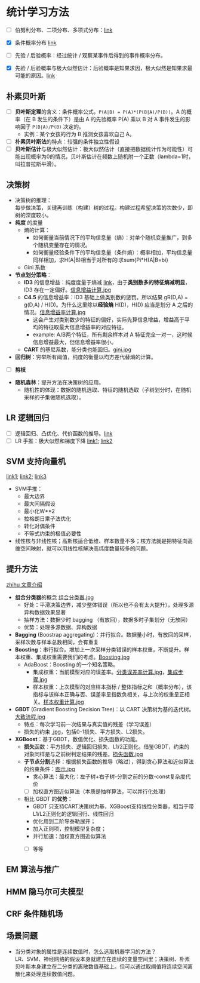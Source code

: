 # 统计学习方法

- [ ] 伯努利分布、二项分布、多项式分布：[link](https://www.zhihu.com/question/50561130/answer/262339774)
- [x] 条件概率分布 [link](https://zhuanlan.zhihu.com/p/26464206)
- [ ] 先验 / 后验概率：经过统计 / 观察某事件后得到的事件概率分布。
- [x] 先验 / 后验概率与极大似然估计：后验概率是知果求因，极大似然是知果求最可能的原因。[link](https://zhuanlan.zhihu.com/p/24423230)


## 朴素贝叶斯
- [ ] **贝叶斯定理**的含义：条件概率公式。`P(A|B) = P(A)*(P(B|A)/P(B))`。A 的概率（在 B 发生的条件下）是由 A 的先验概率 P(A) 乘以 B 对 A 事件发生的影响因子 `P(B|A)/P(B)` 决定的。
  - 实例：某个女孩的行为 B 推测女孩喜欢自己 A。
- [ ] **朴素贝叶斯法**的特点：较强的条件独立性假设
- [ ] **贝叶斯估计**与极大似然估计：极大似然估计（直接把数据统计作为可能性）可能出现概率为0的情况，贝叶斯估计在频数上随机附一个正数（lambda=1时，叫拉普拉斯平滑）。

## 决策树

- 决策树的推理：  
每步做决策，关键再训练（构建）树的过程。构建过程希望决策的次数少，即树的深度较小。  
- **纯度** 的度量
  - 熵的计算：  
    - 如何衡量当前情况下的平均信息量（熵）：对单个随机变量推广，到多个随机变量存在的情况。
    - 如何衡量经验条件下的平均信息量（条件熵）：概率相加，平均信息量同样相加，求H(A|B)相当于对所有的i求sum{Pi*H(A|B=bi}  
  - Gini 系数
- **节点划分策略**：  
  - **ID3** 的信息增益：纯度度量于熵减 [link](https://zhuanlan.zhihu.com/p/34534004)，由于**类别数多的特征熵减明显**，ID3 存在一定偏好。[信息增益计算.jpg](https://pic1.zhimg.com/80/v2-f6d10699fdbe216617836c7e8732ba58_720w.jpg)
  - **C4.5** 的信息增益率：ID3 基础上做类别数的惩罚。所以结果 gR(D,A) = g(D,A) / H(D)。为什么这里除以**经验熵** H(D)，H(D) 应当是划分 A 之后的情况。[信息增益率计算.jpg](https://pic2.zhimg.com/80/v2-c35719627c479737cb680c3f4d8cdf6d_720w.jpg)
    - 这会产生对类别数少的特征的偏好，实际先算信息增益，增益高于平均的特征取最大信息增益率的对应特征。
    - example: A/B两个特征，所有剩余样本对 A 特征完全一对一，这时候信息增益最大，但信息增益率很小。
  - **CART** 的基尼系数，能分类也能回归。[gini.jpg](https://pic3.zhimg.com/80/v2-79214da261d75829046953ab9cb8b03a_720w.jpg)
- **回归树**：穷举所有阈值，纯度的衡量以均方差代替熵的计算。
- [ ] **剪枝**
- **随机森林**：提升方法在决策树的应用。
    - 随机性的体现：数据的随机选取、特征的随机选取（子树划分时，在随机采样的子集做随机选取）。

## LR 逻辑回归
- [ ] 逻辑回归、凸优化、代价函数的推导。[link](https://blog.csdn.net/yan456jie/article/details/52589738)
- [ ] LR 手推：极大似然和梯度下降 [link1](https://www.cnblogs.com/chen8023miss/p/11308971.html); [link2](https://www.cnblogs.com/bonelee/p/7253508.html)

## SVM 支持向量机

[link1](https://www.cnblogs.com/chen8023miss/p/11308971.html); [link2](
https://zhuanlan.zhihu.com/p/45444502); [link3](
https://blog.csdn.net/qq_39422642/article/details/78725278)

- SVM手推：
  - 最大边界
  - 最大间隔假设
  - 最小化W**2
  - 拉格朗日乘子法优化
  - 转化对偶条件
  - 不等式约束的极值必要性
- 线性核与非线性核；高斯核适合低维、样本数量不多；核方法就是把特征向高维空间映射，就可以用线性核解决高纬度数量较多的问题。

## 提升方法

[zhihu 文章介绍](https://zhuanlan.zhihu.com/p/34534004)

- **组合分类器**的概念 [组合分类器.jpg](https://pic1.zhimg.com/80/v2-8fc5ff86df06a3c4d3f7d4b055642224_720w.jpg)
  - 好处：平滑决策边界，减少整体错误（所以也不会有太大提升），处理多源异构数据效果显著
  - 抽样方法：数据少时 bagging （有放回），数据多时子集划分（无放回）
  - 优势：处理多源数据、异构数据
- **Bagging** (Boostrap aggregating)：并行拟合。数据量小时，有放回的采样，采样次数与样本总数相同，会有重复
- **Boosting**：串行拟合。增加上一次采样分类错误的样本权重，不断提升。样本权重、集成权重需要我们的考虑。[Boosting.jpg](https://pic4.zhimg.com/80/v2-aca3644ddd56abe1e47c0f45601587c3_720w.jpg)
  - AdaBoost：Boosting 的一个知名策略。
    - 集成权重：当前模型对应的误差率。[分类误差率计算.jpg](https://pic2.zhimg.com/80/v2-3f8463843d3f88642a288666ecb94ff1_720w.jpg)，[集成步骤.jpg](https://pic1.zhimg.com/80/v2-7000a239700933215671f4f66066ddd4_720w.jpg)
    - 样本权重：上次模型的对应样本指标 / 整体指标之和（概率分布），该指标与该样本正确与否、误差率呈指数负相关，与上次的权重呈正相关。[样本权重计算.jpg](https://pic1.zhimg.com/80/v2-8d2590f60815d6389572d4f09ed9a658_720w.jpg)
- **GBDT** (Gradient Boosting Decision Tree)：以 CART 决策树为基的迭代树。[大致流程.jpg](https://pic2.zhimg.com/80/v2-4713a5b63da71ef5afba3fcd3a65299d_720w.jpg)
  - 特点：每次学习前一次结果与真实值的残差（学习误差）
  - 损失的约束 [.jpg](https://pic3.zhimg.com/80/v2-a384924b89b1bdd581cef7d75b56e226_720w.jpg)，包括0-1损失、平方损失、L2损失。
- **XGBoost**：基于GBDT，数值优化、损失函数的功能。
  - **损失**函数：平方损失、逻辑回归损失、L1/2正则化。借鉴GBDT，约束的对象同样是与之前树判定结果的残差。[损失函数.jpg](https://pic2.zhimg.com/80/v2-1c0706e463f78b6036b3923048ac9149_720w.jpg)
  - **子节点分割**选择：根据损失函数的推导（略过），得到贪心算法和近似算法的约束条件：[图示.jpg](https://pic4.zhimg.com/80/v2-d0cf0063c23679e711146f861d36fc17_720w.jpg)
    - 贪心算法：最大化：左子树+右子树-分割之前的分数-const复杂度代价
    - [ ] 加权直方图近似算法（本质是抽样算法，可以并行化处理）
  - 相比 GBDT 的**优势**： 
    - GBDT 只支持CART决策树为基，XGBoost支持线性分类器，相当于带L1/L2正则化的逻辑回归、线性回归
    - 优化用到二阶导泰勒展开；
    - 加入正则项，控制模型复杂度；
    - 并行加速：加权直方图近似算法
    - [ ] 等等



## EM 算法与推广

## HMM 隐马尔可夫模型

## CRF 条件随机场


## 场景问题
- 当分类对象的属性是连续数值时，怎么选取机器学习的方法？  
LR、SVM、神经网络的假设本身就建立在连续的变量空间里；决策树、朴素贝叶斯本身建立在二分类的离散数值基础上。但可以通过取阈值将连续空间离散化来处理连续数值问题。